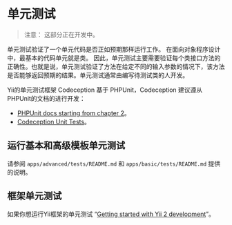 单元测试
==========

> 注意： 这部分正在开发中。

单元测试验证了一个单元代码是否正如预期那样运行工作。 在面向对象程序设计
中，最基本的代码单元就是类。 因此，单元测试主要需要验证每个类接口方法的
正确性。也就是说，单元测试验证了方法在给定不同的输入参数的情况下，该方法
是否能够返回预期的结果。单元测试通常由编写待测试类的人开发。

Yii的单元测试框架 Codeception 基于 PHPUnit，Codeception 建议遵从PHPUnit的文档的进行开发：

- [PHPUnit docs starting from chapter 2](http://phpunit.de/manual/current/en/writing-tests-for-phpunit.html)。
- [Codeception Unit Tests](http://codeception.com/docs/05-UnitTests)。

运行基本和高级模板单元测试
----------------------------------------------

请参阅 `apps/advanced/tests/README.md` 和 `apps/basic/tests/README.md` 提供的说明。 

框架单元测试
--------------------

如果你想运行Yii框架的单元测试
“[Getting started with Yii 2 development](https://github.com/yiisoft/yii2/blob/master/docs/internals/getting-started.md)”。
